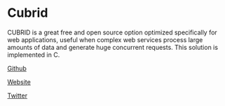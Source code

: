 # Cubrid

CUBRID is a great free and open source option optimized specifically for web applications, useful when complex web services process large amounts of data and generate huge concurrent requests. This solution is implemented in C.

[Github](https://github.com/CUBRID)

[Website](https://www.cubrid.org/)

[Twitter](https://twitter.com/CUBRID)
